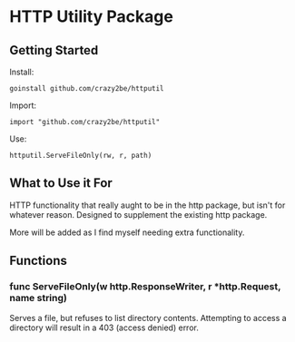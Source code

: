 HTTP Utility Package
====================

Getting Started
---------------

Install:

    goinstall github.com/crazy2be/httputil

Import:

    import "github.com/crazy2be/httputil"

Use:

    httputil.ServeFileOnly(rw, r, path)

What to Use it For
------------------
HTTP functionality that really aught to be in the http package, but isn't for whatever reason. Designed to supplement the existing http package.

More will be added as I find myself needing extra functionality.

Functions
---------

### func ServeFileOnly(w http.ResponseWriter, r *http.Request, name string)
Serves a file, but refuses to list directory contents. Attempting to access a directory will result in a 403 (access denied) error.

